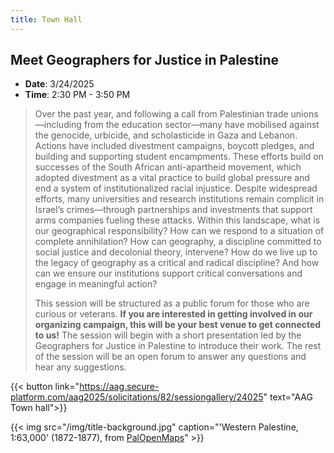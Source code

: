 ```yaml
---
title: Town Hall
---
```


## Meet Geographers for Justice in Palestine

- **Date**: 3/24/2025
- **Time**: 2:30 PM - 3:50 PM 

> Over the past year, and following a call from Palestinian trade unions—including from the education sector—many have mobilised against the genocide, urbicide, and scholasticide in Gaza and Lebanon. Actions have included divestment campaigns, boycott pledges, and building and supporting student encampments. These efforts build on successes of the South African anti-apartheid movement, which adopted divestment as a vital practice to build global pressure and end a system of institutionalized racial injustice. Despite widespread efforts, many universities and research institutions remain complicit in Israel’s crimes—through partnerships and investments that support arms companies fueling these attacks. Within this landscape, what is our geographical responsibility? How can we respond to a situation of complete annihilation? How can geography, a discipline committed to social justice and decolonial theory, intervene? How do we live up to the legacy of geography as a critical and radical discipline? And how can we ensure our institutions support critical conversations and engage in meaningful action?
>
> This session will be structured as a public forum for those who are curious or veterans. **If you are interested in getting involved in our organizing campaign, this will be your best venue to get connected to us!** The session will begin with a short presentation led by the Geographers for Justice in Palestine to introduce their work. The rest of the session will be an open forum to answer any questions and hear any suggestions.

{{< button link="https://aag.secure-platform.com/aag2025/solicitations/82/sessiongallery/24025" text="AAG Town hall">}}

{{< img src="/img/title-background.jpg" caption="'Western Palestine, 1:63,000' (1872-1877), from [PalOpenMaps](https://palopenmaps.org/en/maps?basemap=9&overlay=pal1940&color=status&toggles=places|year)" >}}
